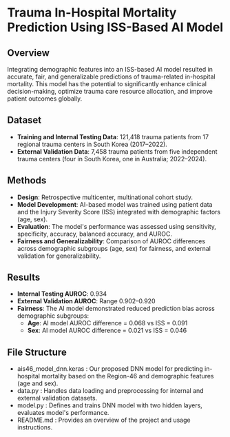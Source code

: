 # Trauma In-Hospital Mortality Prediction Using ISS-Based AI Model

## **Overview**
Integrating demographic features into an ISS-based AI model resulted in accurate, fair, and generalizable predictions of trauma-related in-hospital mortality. This model has the potential to significantly enhance clinical decision-making, optimize trauma care resource allocation, and improve patient outcomes globally.

## **Dataset**
- **Training and Internal Testing Data**: 121,418 trauma patients from 17 regional trauma centers in South Korea (2017–2022).
- **External Validation Data**: 7,458 trauma patients from five independent trauma centers (four in South Korea, one in Australia; 2022–2024).

## **Methods**
- **Design**: Retrospective multicenter, multinational cohort study.
- **Model Development**: AI-based model was trained using patient data and the Injury Severity Score (ISS) integrated with demographic factors (age, sex).
- **Evaluation**: The model's performance was assessed using sensitivity, specificity, accuracy, balanced accuracy, and AUROC. 
- **Fairness and Generalizability**: Comparison of AUROC differences across demographic subgroups (age, sex) for fairness, and external validation for generalizability.

## **Results**
- **Internal Testing AUROC**: 0.934
- **External Validation AUROC**: Range 0.902–0.920
- **Fairness**: The AI model demonstrated reduced prediction bias across demographic subgroups:
  - **Age**: AI model AUROC difference = 0.068 vs ISS = 0.091
  - **Sex**: AI model AUROC difference = 0.021 vs ISS = 0.046

## **File Structure**

- ais46_model_dnn.keras : Our proposed DNN model for predicting in-hospital mortality based on the Region-46 and demographic features (age and sex).
- data.py : Handles data loading and preprocessing for internal and external validation datasets.
- model.py : Defines and trains DNN model with two hidden layers, evaluates model's performance.
- README.md : Provides an overview of the project and usage instructions.

